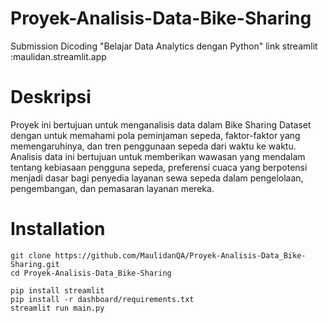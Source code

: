 # Proyek-Analisis-Data-Bike-Sharing
Submission Dicoding "Belajar Data Analytics dengan Python"
link streamlit :maulidan.streamlit.app

# Deskripsi
Proyek ini bertujuan untuk menganalisis data dalam Bike Sharing Dataset dengan untuk memahami pola peminjaman sepeda, faktor-faktor yang memengaruhinya, dan tren penggunaan sepeda dari waktu ke waktu. Analisis data ini bertujuan untuk memberikan wawasan yang mendalam tentang kebiasaan pengguna sepeda, preferensi cuaca yang berpotensi menjadi dasar bagi penyedia layanan sewa sepeda dalam pengelolaan, pengembangan, dan pemasaran layanan mereka.

# Installation
```
git clone https://github.com/MaulidanQA/Proyek-Analisis-Data_Bike-Sharing.git
cd Proyek-Analisis-Data_Bike-Sharing
```

```
pip install streamlit
pip install -r dashboard/requirements.txt
streamlit run main.py
```
